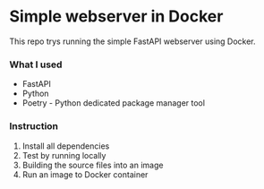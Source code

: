 # Simple webserver in Docker

This repo trys running the simple FastAPI webserver using Docker.

### **What I used**

- FastAPI
- Python
- Poetry - Python dedicated package manager tool

### **Instruction**

1. Install all dependencies 
2. Test by running locally
3. Building the source files into an image
4. Run an image to Docker container
